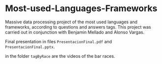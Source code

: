# Most-used-Languages-Frameworks
Massive data processing project of the most used languages and frameworks, according to questions and answers tags.
This project was carried out in conjunction with Benjamin Mellado and Alonso Vargas.

Final presentation in files `PresentacionFinal.pdf` and `PresentacionFinal.pptx`.

in the folder `tagByRace` are the videos of the bar races.
